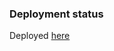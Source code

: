 ### Deployment status
Deployed [here](https://64e3b34d95d0490008758493--wonderful-bonbon-4d29b2.netlify.app/)
